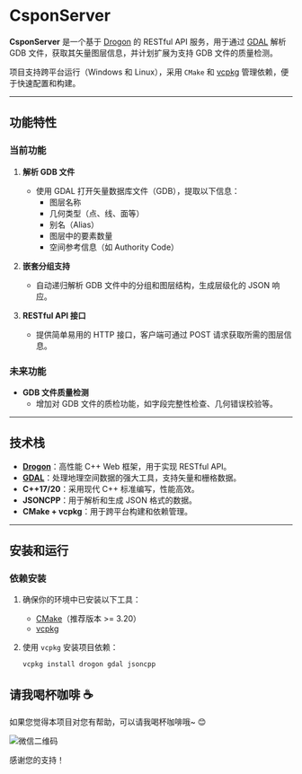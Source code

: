 # CsponServer

**CsponServer** 是一个基于 [Drogon](https://github.com/drogonframework/drogon) 的 RESTful API 服务，用于通过 [GDAL](https://gdal.org/) 解析 GDB 文件，获取其矢量图层信息，并计划扩展为支持 GDB 文件的质量检测。

项目支持跨平台运行（Windows 和 Linux），采用 `CMake` 和 [vcpkg](https://github.com/microsoft/vcpkg) 管理依赖，便于快速配置和构建。

---

## 功能特性

### 当前功能
1. **解析 GDB 文件**
   - 使用 GDAL 打开矢量数据库文件（GDB），提取以下信息：
     - 图层名称
     - 几何类型（点、线、面等）
     - 别名（Alias）
     - 图层中的要素数量
     - 空间参考信息（如 Authority Code）

2. **嵌套分组支持**
   - 自动递归解析 GDB 文件中的分组和图层结构，生成层级化的 JSON 响应。

3. **RESTful API 接口**
   - 提供简单易用的 HTTP 接口，客户端可通过 POST 请求获取所需的图层信息。

### 未来功能
- **GDB 文件质量检测**
  - 增加对 GDB 文件的质检功能，如字段完整性检查、几何错误校验等。

---

## 技术栈

- **[Drogon](https://github.com/drogonframework/drogon)**：高性能 C++ Web 框架，用于实现 RESTful API。
- **[GDAL](https://gdal.org/)**：处理地理空间数据的强大工具，支持矢量和栅格数据。
- **C++17/20**：采用现代 C++ 标准编写，性能高效。
- **JSONCPP**：用于解析和生成 JSON 格式的数据。
- **CMake + vcpkg**：用于跨平台构建和依赖管理。

---

## 安装和运行

### 依赖安装

1. 确保你的环境中已安装以下工具：
   - [CMake](https://cmake.org/)（推荐版本 >= 3.20）
   - [vcpkg](https://github.com/microsoft/vcpkg)

2. 使用 `vcpkg` 安装项目依赖：
   ```bash
   vcpkg install drogon gdal jsoncpp


## 请我喝杯咖啡 ☕

如果您觉得本项目对您有帮助，可以请我喝杯咖啡哦~ 😊

![微信二维码](image/to/wx-donate.png)

感谢您的支持！

